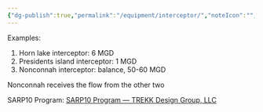 ```yaml
---
{"dg-publish":true,"permalink":"/equipment/interceptor/","noteIcon":"","created":"2025-07-07T14:23:44.423-05:00"}
---
```



Examples:
1. Horn lake interceptor: 6 MGD
2. Presidents island interceptor: 1 MGD
3. Nonconnah interceptor: balance, 50-60 MGD

Nonconnah receives the flow from the other two


SARP10 Program: [SARP10 Program — TREKK Design Group, LLC](https://www.trekkllc.com/projects/sarp10-program)
